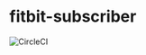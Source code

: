 # fitbit-subscriber

![CircleCI](https://img.shields.io/circleci/build/github/jordiadan/fitbit-subscriber?token=2edf869109121a8a6ea3496f47801bb021914b42)
